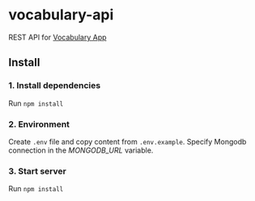 # vocabulary-api

REST API for [Vocabulary App](https://github.com/taras-d/vocabulary-ui)

## Install

### 1. Install dependencies
Run `npm install`

### 2. Environment
Create `.env` file and copy content from `.env.example`. Specify Mongodb connection in the *MONGODB_URL* variable.

### 3. Start server
Run `npm install`
